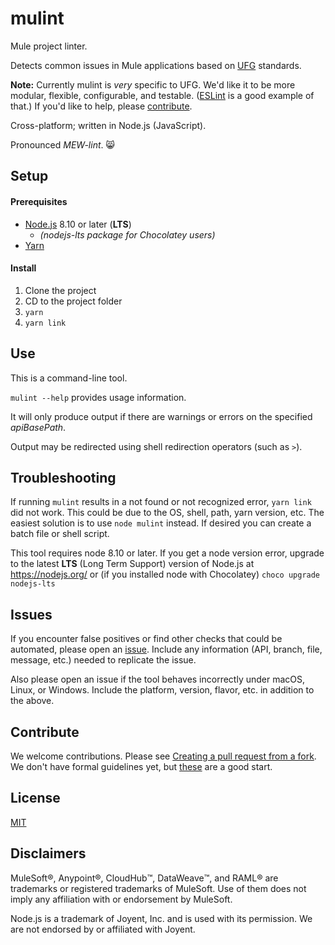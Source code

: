 # mulint

Mule project linter.

Detects common issues in Mule applications based on [UFG](https://www.ufginsurance.com/) standards.

**Note:** Currently mulint is *very* specific to UFG. We'd like it to be more modular, flexible, configurable, and testable. ([ESLint](https://eslint.org/) is a good example of that.) If you'd like to help, please [contribute](#contribute).

Cross-platform; written in Node.js (JavaScript).

Pronounced *MEW-lint*. :smile_cat:

## Setup

#### Prerequisites

- [Node.js](https://nodejs.org/) 8.10 or later (**LTS**)
    - _(nodejs-lts package for Chocolatey users)_
- [Yarn](https://yarnpkg.com/)

#### Install

1.  Clone the project
2.  CD to the project folder
3.  `yarn`
4.  `yarn link`

## Use

This is a command-line tool.

`mulint --help` provides usage information.

It will only produce output if there are warnings or errors on the specified _apiBasePath_.

Output may be redirected using shell redirection operators (such as `>`).

## Troubleshooting

If running `mulint` results in a not found or not recognized error, `yarn link` did not work. This could be due to the OS, shell, path, yarn version, etc. The easiest solution is to use `node mulint` instead. If desired you can create a batch file or shell script.

This tool requires node 8.10 or later. If you get a node version error, upgrade to the latest **LTS** (Long Term Support) version of Node.js at https://nodejs.org/ or (if you installed node with Chocolatey) `choco upgrade nodejs-lts`

## Issues

If you encounter false positives or find other checks that could be automated,
please open an [issue](https://github.com/UFGInsurance/mulint/issues).
Include any information (API, branch, file, message, etc.) needed to replicate the issue.

Also please open an issue if the tool behaves incorrectly under macOS, Linux,
or Windows. Include the platform, version, flavor, etc. in addition to the above.

## Contribute

We welcome contributions. Please see [Creating a pull request from a fork](https://help.github.com/articles/creating-a-pull-request-from-a-fork/). We don't have formal guidelines yet, but [these](https://contribute.jquery.org/commits-and-pull-requests/) are a good start.

## License

[MIT](LICENSE.md)

## Disclaimers

MuleSoft:registered:, Anypoint:registered:, CloudHub:tm:, DataWeave:tm:, and RAML:registered: are trademarks or registered trademarks of MuleSoft. Use of them does not imply any affiliation with or endorsement by MuleSoft.

Node.js is a trademark of Joyent, Inc. and is used with its permission. We are not endorsed by or affiliated with Joyent.
